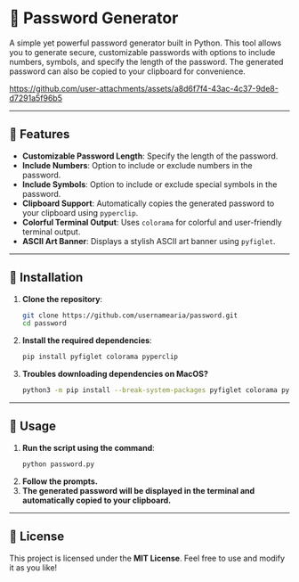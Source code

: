 # 🔑 Password Generator

A simple yet powerful password generator built in Python. This tool allows you to generate secure, customizable passwords with options to include numbers, symbols, and specify the length of the password. The generated password can also be copied to your clipboard for convenience.

https://github.com/user-attachments/assets/a8d6f7f4-43ac-4c37-9de8-d7291a5f96b5

---

## 🌟 Features

- **Customizable Password Length**: Specify the length of the password.
- **Include Numbers**: Option to include or exclude numbers in the password.
- **Include Symbols**: Option to include or exclude special symbols in the password.
- **Clipboard Support**: Automatically copies the generated password to your clipboard using `pyperclip`.
- **Colorful Terminal Output**: Uses `colorama` for colorful and user-friendly terminal output.
- **ASCII Art Banner**: Displays a stylish ASCII art banner using `pyfiglet`.

---

## 🚀 Installation

1. **Clone the repository**:
   ```bash
   git clone https://github.com/usernamearia/password.git
   cd password
   ```
2. **Install the required dependencies**:
   ```bash
   pip install pyfiglet colorama pyperclip
   ```
3. **Troubles downloading dependencies on MacOS?**
   ```bash
   python3 -m pip install --break-system-packages pyfiglet colorama pyperclip
   ```
---

## 🚀 Usage

1. **Run the script using the command**:
   ```bash
   python password.py
   ```
2. **Follow the prompts.**
3. **The generated password will be displayed in the terminal and automatically copied to your clipboard.**

---

## 📄 License

This project is licensed under the **MIT License**. Feel free to use and modify it as you like!
